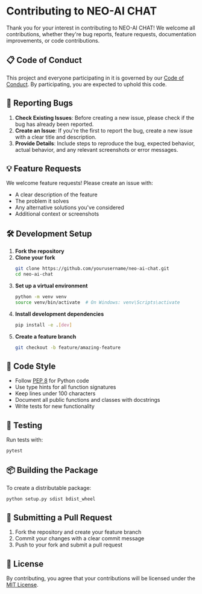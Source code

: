 # Contributing to NEO-AI CHAT

Thank you for your interest in contributing to NEO-AI CHAT! We welcome all contributions, whether they're bug reports, feature requests, documentation improvements, or code contributions.

## 📋 Code of Conduct

This project and everyone participating in it is governed by our [Code of Conduct](CODE_OF_CONDUCT.md). By participating, you are expected to uphold this code.

## 🐛 Reporting Bugs

1. **Check Existing Issues**: Before creating a new issue, please check if the bug has already been reported.
2. **Create an Issue**: If you're the first to report the bug, create a new issue with a clear title and description.
3. **Provide Details**: Include steps to reproduce the bug, expected behavior, actual behavior, and any relevant screenshots or error messages.

## 💡 Feature Requests

We welcome feature requests! Please create an issue with:
- A clear description of the feature
- The problem it solves
- Any alternative solutions you've considered
- Additional context or screenshots

## 🛠 Development Setup

1. **Fork the repository**
2. **Clone your fork**
   ```bash
   git clone https://github.com/yourusername/neo-ai-chat.git
   cd neo-ai-chat
   ```
3. **Set up a virtual environment**
   ```bash
   python -m venv venv
   source venv/bin/activate  # On Windows: venv\Scripts\activate
   ```
4. **Install development dependencies**
   ```bash
   pip install -e .[dev]
   ```
5. **Create a feature branch**
   ```bash
   git checkout -b feature/amazing-feature
   ```

## 📝 Code Style

- Follow [PEP 8](https://www.python.org/dev/peps/pep-0008/) for Python code
- Use type hints for all function signatures
- Keep lines under 100 characters
- Document all public functions and classes with docstrings
- Write tests for new functionality

## 🧪 Testing

Run tests with:
```bash
pytest
```

## 📦 Building the Package

To create a distributable package:
```bash
python setup.py sdist bdist_wheel
```

## 🚀 Submitting a Pull Request

1. Fork the repository and create your feature branch
2. Commit your changes with a clear commit message
3. Push to your fork and submit a pull request

## 📜 License

By contributing, you agree that your contributions will be licensed under the [MIT License](LICENSE).
